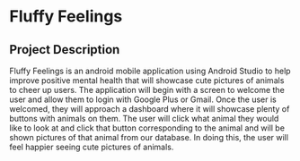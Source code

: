 # Fluffy Feelings
## Project Description 
Fluffy Feelings is an android mobile application using Android Studio to help improve positive mental health that will showcase cute pictures of animals to cheer up users. The application will begin with a screen to welcome the user and allow them to login with Google Plus or Gmail. Once the user is welcomed, they will approach a dashboard where it will showcase plenty of buttons with animals on them. The user will click what animal they would like to look at and click that button corresponding to the animal and will be shown pictures of that animal from our database. In doing this, the user will feel happier seeing cute pictures of animals.
